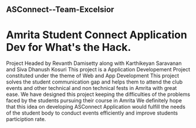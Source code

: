 ## ASConnect--Team-Excelsior
# Amrita Student Connect Application Dev for What's the Hack.
Project Headed by Revanth Damisetty along with Karthikeyan Saravanan and Siva Dhanush Kosuri
This project is a Application Developement Project constituted under the theme of Web and App Development
This project solves the student communication gap and helps them to attend the club events and other technical and non technical fests in Amrita with great ease.
We have designed this project keeping the difficulties of the problems faced by the students pursuing their course in Amrita
We definitely hope that this idea on developing ASConnect Application would fulfill the needs of the student body to conduct events efficiently and improve students particiption rate.
